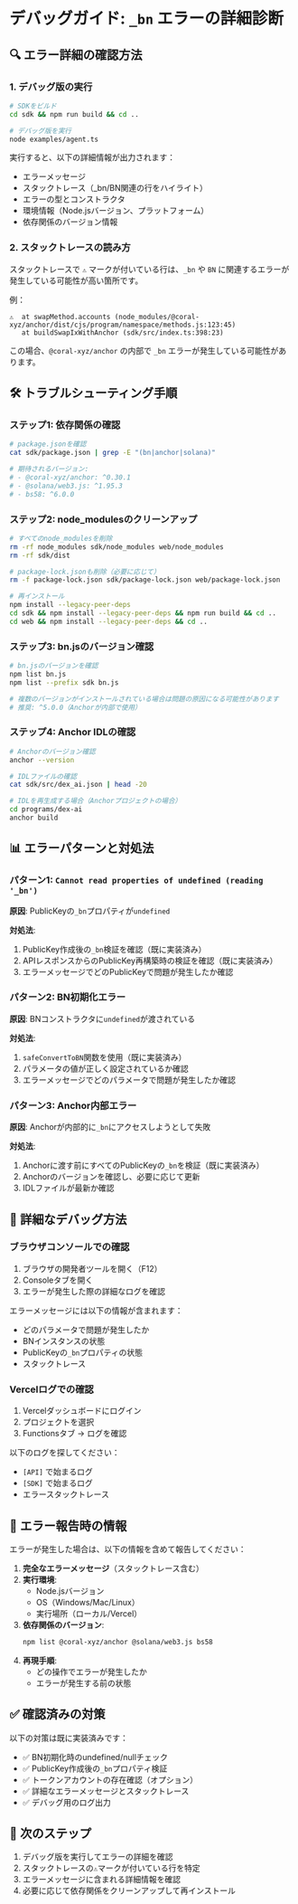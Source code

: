 # デバッグガイド: `_bn` エラーの詳細診断

## 🔍 エラー詳細の確認方法

### 1. デバッグ版の実行

```bash
# SDKをビルド
cd sdk && npm run build && cd ..

# デバッグ版を実行
node examples/agent.ts
```

実行すると、以下の詳細情報が出力されます：
- エラーメッセージ
- スタックトレース（_bn/BN関連の行をハイライト）
- エラーの型とコンストラクタ
- 環境情報（Node.jsバージョン、プラットフォーム）
- 依存関係のバージョン情報

### 2. スタックトレースの読み方

スタックトレースで `⚠️` マークが付いている行は、`_bn` や `BN` に関連するエラーが発生している可能性が高い箇所です。

例：
```
⚠️  at swapMethod.accounts (node_modules/@coral-xyz/anchor/dist/cjs/program/namespace/methods.js:123:45)
   at buildSwapIxWithAnchor (sdk/src/index.ts:398:23)
```

この場合、`@coral-xyz/anchor` の内部で `_bn` エラーが発生している可能性があります。

## 🛠️ トラブルシューティング手順

### ステップ1: 依存関係の確認

```bash
# package.jsonを確認
cat sdk/package.json | grep -E "(bn|anchor|solana)"

# 期待されるバージョン:
# - @coral-xyz/anchor: ^0.30.1
# - @solana/web3.js: ^1.95.3
# - bs58: ^6.0.0
```

### ステップ2: node_modulesのクリーンアップ

```bash
# すべてのnode_modulesを削除
rm -rf node_modules sdk/node_modules web/node_modules
rm -rf sdk/dist

# package-lock.jsonも削除（必要に応じて）
rm -f package-lock.json sdk/package-lock.json web/package-lock.json

# 再インストール
npm install --legacy-peer-deps
cd sdk && npm install --legacy-peer-deps && npm run build && cd ..
cd web && npm install --legacy-peer-deps && cd ..
```

### ステップ3: bn.jsのバージョン確認

```bash
# bn.jsのバージョンを確認
npm list bn.js
npm list --prefix sdk bn.js

# 複数のバージョンがインストールされている場合は問題の原因になる可能性があります
# 推奨: ^5.0.0（Anchorが内部で使用）
```

### ステップ4: Anchor IDLの確認

```bash
# Anchorのバージョン確認
anchor --version

# IDLファイルの確認
cat sdk/src/dex_ai.json | head -20

# IDLを再生成する場合（Anchorプロジェクトの場合）
cd programs/dex-ai
anchor build
```

## 📊 エラーパターンと対処法

### パターン1: `Cannot read properties of undefined (reading '_bn')`

**原因**: PublicKeyの`_bn`プロパティが`undefined`

**対処法**:
1. PublicKey作成後の`_bn`検証を確認（既に実装済み）
2. APIレスポンスからのPublicKey再構築時の検証を確認（既に実装済み）
3. エラーメッセージでどのPublicKeyで問題が発生したか確認

### パターン2: BN初期化エラー

**原因**: BNコンストラクタに`undefined`が渡されている

**対処法**:
1. `safeConvertToBN`関数を使用（既に実装済み）
2. パラメータの値が正しく設定されているか確認
3. エラーメッセージでどのパラメータで問題が発生したか確認

### パターン3: Anchor内部エラー

**原因**: Anchorが内部的に`_bn`にアクセスしようとして失敗

**対処法**:
1. Anchorに渡す前にすべてのPublicKeyの`_bn`を検証（既に実装済み）
2. Anchorのバージョンを確認し、必要に応じて更新
3. IDLファイルが最新か確認

## 🔬 詳細なデバッグ方法

### ブラウザコンソールでの確認

1. ブラウザの開発者ツールを開く（F12）
2. Consoleタブを開く
3. エラーが発生した際の詳細なログを確認

エラーメッセージには以下の情報が含まれます：
- どのパラメータで問題が発生したか
- BNインスタンスの状態
- PublicKeyの`_bn`プロパティの状態
- スタックトレース

### Vercelログでの確認

1. Vercelダッシュボードにログイン
2. プロジェクトを選択
3. Functionsタブ → ログを確認

以下のログを探してください：
- `[API]` で始まるログ
- `[SDK]` で始まるログ
- エラースタックトレース

## 📝 エラー報告時の情報

エラーが発生した場合は、以下の情報を含めて報告してください：

1. **完全なエラーメッセージ**（スタックトレース含む）
2. **実行環境**:
   - Node.jsバージョン
   - OS（Windows/Mac/Linux）
   - 実行場所（ローカル/Vercel）
3. **依存関係のバージョン**:
   ```bash
   npm list @coral-xyz/anchor @solana/web3.js bs58
   ```
4. **再現手順**:
   - どの操作でエラーが発生したか
   - エラーが発生する前の状態

## ✅ 確認済みの対策

以下の対策は既に実装済みです：

- ✅ BN初期化時のundefined/nullチェック
- ✅ PublicKey作成後の`_bn`プロパティ検証
- ✅ トークンアカウントの存在確認（オプション）
- ✅ 詳細なエラーメッセージとスタックトレース
- ✅ デバッグ用のログ出力

## 🚀 次のステップ

1. デバッグ版を実行してエラーの詳細を確認
2. スタックトレースの`⚠️`マークが付いている行を特定
3. エラーメッセージに含まれる詳細情報を確認
4. 必要に応じて依存関係をクリーンアップして再インストール

